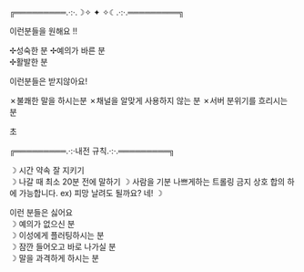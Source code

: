 ╔═════════.·:·.☽✧ ✦ ✧☾.·:·.═════════╗  
  
이런분들을 원해요 !!

✢성숙한 분
✢예의가 바른 분  
✢활발한 분  
  
이런분들은 받지않아요!

✗불쾌한 말을 하시는분
✗채널을 알맞게 사용하지 않는 분
✗서버 분위기를 흐리시는 분

초

╔═════════.·:·내전 규칙.·:·.═════════╗

☽ 시간 약속 잘 지키기  
☽ 나갈 때 최소 20분 전에 말하기
☽ 사람을 기분 나쁘게하는 트롤링 금지 
   상호 합의 하에 가능합니다. ex) 피망 날려도 될까요?  네!
☽   
  
이런 분들은 싫어요  
☽ 예의가 없으신 분  
☽ 이성에게 플러팅하시는 분  
☽ 잠깐 들어오고 바로 나가실 분  
☽ 말을 과격하게 하시는 분